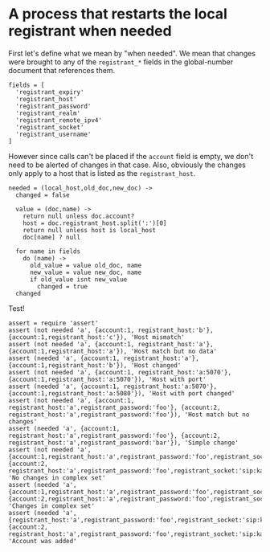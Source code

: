 A process that restarts the local registrant when needed
========================================================

First let's define what we mean by "when needed". We mean that changes were brought to any of the `registrant_*` fields in the global-number document that references them.

    fields = [
      'registrant_expiry'
      'registrant_host'
      'registrant_password'
      'registrant_realm'
      'registrant_remote_ipv4'
      'registrant_socket'
      'registrant_username'
    ]

However since calls can't be placed if the `account` field is empty, we don't need to be alerted of changes in that case. Also, obviously the changes only apply to a host that is listed as the `registrant_host`.

    needed = (local_host,old_doc,new_doc) ->
      changed = false

      value = (doc,name) ->
        return null unless doc.account?
        host = doc.registrant_host.split(':')[0]
        return null unless host is local_host
        doc[name] ? null

      for name in fields
        do (name) ->
          old_value = value old_doc, name
          new_value = value new_doc, name
          if old_value isnt new_value
            changed = true
      changed

Test!

    assert = require 'assert'
    assert (not needed 'a', {account:1, registrant_host:'b'}, {account:1,registrant_host:'c'}), 'Host mismatch'
    assert (not needed 'a', {account:1, registrant_host:'a'}, {account:1,registrant_host:'a'}), 'Host match but no data'
    assert (needed 'a', {account:1, registrant_host:'a'}, {account:1,registrant_host:'b'}), 'Host changed'
    assert (not needed 'a', {account:1, registrant_host:'a:5070'}, {account:1,registrant_host:'a:5070'}), 'Host with port'
    assert (needed 'a', {account:1, registrant_host:'a:5070'}, {account:1,registrant_host:'a:5080'}), 'Host with port changed'
    assert (not needed 'a', {account:1, registrant_host:'a',registrant_password:'foo'}, {account:2, registrant_host:'a',registrant_password:'foo'}), 'Host match but no changes'
    assert (needed 'a', {account:1, registrant_host:'a',registrant_password:'foo'}, {account:2, registrant_host:'a',registrant_password:'bar'}), 'Simple change'
    assert (not needed 'a', {account:1,registrant_host:'a',registrant_password:'foo',registrant_socket:'sip:ka'}, {account:2, registrant_host:'a',registrant_password:'foo',registrant_socket:'sip:ka'}), 'No changes in complex set'
    assert (needed 'a', {account:1,registrant_host:'a',registrant_password:'foo',registrant_socket:'sip:ka'}, {account:2,registrant_host:'a',registrant_password:'foo',registrant_socket:'sip:lo'}), 'Changes in complex set'
    assert (needed 'a', {registrant_host:'a',registrant_password:'foo',registrant_socket:'sip:ka'}, {account:2, registrant_host:'a',registrant_password:'foo',registrant_socket:'sip:ka'}), 'Account was added'
